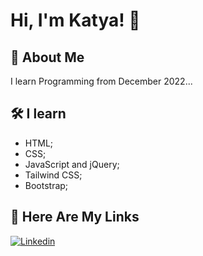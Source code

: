 # Hi, I'm Katya! 👋



## 🚀 About Me
I learn Programming from December 2022...


## 🛠 I learn
- HTML;
- CSS;
- JavaScript and jQuery;
- Tailwind CSS;
- Bootstrap;




## 🔗 Here Are My Links
<a href='https://www.linkedin.com/in/katya-delieva-aaa337236/' target="_blank"><img alt='Linkedin' src='https://img.shields.io/badge/Linkedin-100000?style=for-the-badge&logo=Linkedin&logoColor=FFFFFF&labelColor=2B7FC3&color=2B7FC3'/></a>
<a href='https://delieva.bg/' target="_blank"><img alt='' src='https://img.shields.io/badge/My_Blog in Bulgarian-100000?style=for-the-badge&logo=&logoColor=FFFFFF&labelColor=ff9412&color=ff9412'/></a>



<!--
**kadoubleU/kadoubleU** is a ✨ _special_ ✨ repository because its `README.md` (this file) appears on your GitHub profile.

Here are some ideas to get you started:

- 🔭 I’m currently working on ...
- 🌱 I’m currently learning ...
- 👯 I’m looking to collaborate on ...
- 🤔 I’m looking for help with ...
- 💬 Ask me about ...
- 📫 How to reach me: ...
- 😄 Pronouns: ...
- ⚡ Fun fact: ...
-->
